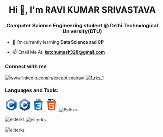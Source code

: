 <h1 align="center">Hi 👋, I'm RAVI KUMAR SRIVASTAVA</h1>
<h3 align="center">Computer Science Engineering student @ Delhi Technological University(DTU)</h3>



- 🌱 I’m currently learning **Data Science and CP**

- 📫 Email Me At: **ketchumash328@gmail.com**

<h3 align="left">Connect with me:</h3>
<p align="left">
<a href="https://www.linkedin.com/in/exceptionalravi/" target="blank"><img align="center" src="https://raw.githubusercontent.com/rahuldkjain/github-profile-readme-generator/master/src/images/icons/Social/linked-in-alt.svg" alt="www.linkedin.com/in/exceptionalravi" height="30" width="40" /></a>
<a href="https://www.instagram.com/1_rks_1/" target="blank"><img align="center" src="https://raw.githubusercontent.com/rahuldkjain/github-profile-readme-generator/master/src/images/icons/Social/instagram.svg" alt="1_rks_1" height="30" width="40" /></a>
</p>

<h3 align="left">Languages and Tools:</h3>
<p align="left"> <a href="https://www.cprogramming.com/" target="_blank" rel="noreferrer"> <img src="https://raw.githubusercontent.com/devicons/devicon/master/icons/c/c-original.svg" alt="c" width="40" height="40"/> </a> <a href="https://www.w3schools.com/cpp/" target="_blank" rel="noreferrer"> <img src="https://raw.githubusercontent.com/devicons/devicon/master/icons/cplusplus/cplusplus-original.svg" alt="cplusplus" width="40" height="40"/> </a> <a href="https://www.w3schools.com/css/" target="_blank" rel="noreferrer"> <img src="https://raw.githubusercontent.com/devicons/devicon/master/icons/css3/css3-original-wordmark.svg" alt="css3" width="40" height="40"/> </a> <a href="https://www.w3.org/html/" target="_blank" rel="noreferrer"> <img src="https://raw.githubusercontent.com/devicons/devicon/master/icons/html5/html5-original-wordmark.svg" alt="html5" width="40" height="40"/> </a> <a align="center">
	<code><img width="40" src="https://user-images.githubusercontent.com/25181517/183423507-c056a6f9-1ba8-4312-a350-19bcbc5a8697.png" alt="Python" title="Python"/></code>
</a> </p>

<p><img align="left" src="https://github-readme-stats.vercel.app/api/top-langs?username=eliterks&show_icons=true&locale=en&layout=compact" alt="eliterks" /></p>

<p>&nbsp;<img align="center" src="https://github-readme-stats.vercel.app/api?username=eliterks&show_icons=true&locale=en" alt="eliterks" /></p>

<p><img align="center" src="https://github-readme-streak-stats.herokuapp.com/?user=eliterks&" alt="eliterks" /></p>
